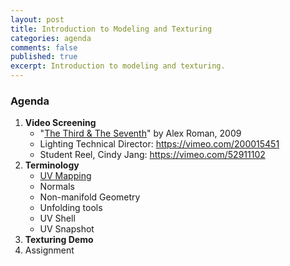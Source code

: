 ```yaml
---
layout: post
title: Introduction to Modeling and Texturing
categories: agenda
comments: false
published: true
excerpt: Introduction to modeling and texturing.
---
```


### Agenda

1. **Video Screening**
   - "[The Third & The Seventh](https://vimeo.com/7809605)" by Alex Roman, 2009
   - Lighting Technical Director: https://vimeo.com/200015451
   - Student Reel, Cindy Jang: https://vimeo.com/52911102
2. **Terminology**
   -  [UV Mapping](https://en.wikipedia.org/wiki/UV_mapping)
   -  Normals
   -  Non-manifold Geometry
   -  Unfolding tools
   -  UV Shell
   -  UV Snapshot
3. **Texturing Demo**
4. Assignment